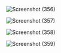 ![Screenshot (356)](https://github.com/varmadatla07/Full-Stack-Cooking-Blog/assets/126235366/1675739f-9b56-4f01-99b3-b3ebaf78d959)

![Screenshot (357)](https://github.com/varmadatla07/Full-Stack-Cooking-Blog/assets/126235366/4eaae97d-56e8-4cf5-b577-19f3f802697b)

![Screenshot (358)](https://github.com/varmadatla07/Full-Stack-Cooking-Blog/assets/126235366/b7938b65-3058-4306-be89-9057ec73c7c7)

![Screenshot (359)](https://github.com/varmadatla07/Full-Stack-Cooking-Blog/assets/126235366/fe430cd0-f593-4892-a0de-9a35b629c45e)
